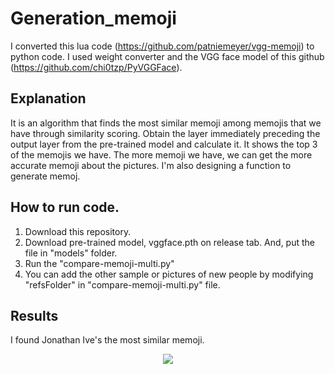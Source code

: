 # Generation_memoji

I converted this lua code (https://github.com/patniemeyer/vgg-memoji) to python code.
I used weight converter and the VGG face model of this github (https://github.com/chi0tzp/PyVGGFace).

## Explanation
It is an algorithm that finds the most similar memoji among memojis that we have through similarity scoring.
Obtain the layer immediately preceding the output layer from the pre-trained model and calculate it.
It shows the top 3 of the memojis we have.
The more memoji we have, we can get the more accurate memoji about the pictures.
I'm also designing a function to generate memoj.

## How to run code.
1. Download this repository.
2. Download pre-trained model, vggface.pth on release tab. And, put the file in "models" folder.
3. Run the "compare-memoji-multi.py"
4. You can add the other sample or pictures of new people by modifying "refsFolder" in "compare-memoji-multi.py" file.

## Results
I found Jonathan Ive's the most similar memoji.  

<p align="center">
<img src=https://user-images.githubusercontent.com/53460541/130322330-9de5af12-e492-4d46-895f-0b7dddb5c624.png>
</p>
